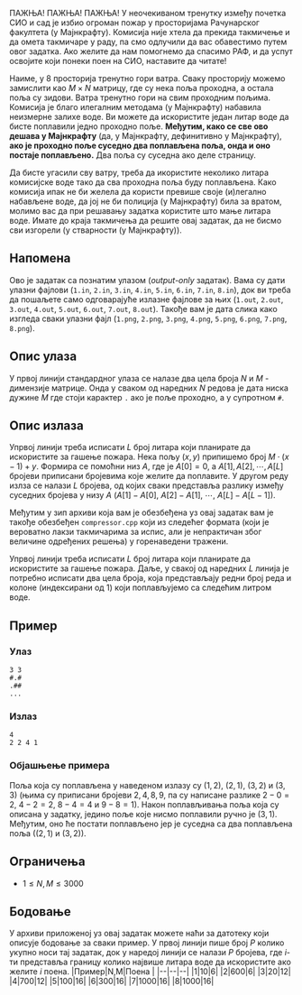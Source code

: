 ﻿ПАЖЊА! ПАЖЊА! ПАЖЊА!
У неочекиваном тренутку између почетка СИО и сад је избио огроман пожар у просторијама Рачунарског факултета (у Мајнкрафту). Комисија није хтела да прекида такмичење и да омета такмичаре у раду, па смо одлучили да вас обавестимо путем овог задатка. Ако желите да нам помогнемо да спасимо РАФ, и да успут освојите који понеки поен на СИО, наставите да читате!

Наиме, у $8$ просторија тренутно гори ватра. Сваку просторију можемо замислити као $M\times N$ матрицу, где су нека поља проходна, а остала поља су зидови. Ватра тренутно гори на свим проходним пољима. Комисија је благо илегалним методама (у Мајнкрафту) набавила неизмерне залихе воде. Ви можете да искористите један литар воде да бисте поплавили једно проходно поље. **Међутим, како се све ово дешава у Мајнкрафту** (да, у Мајнкрафту, дефинитивно у Мајнкрафту), **ако је проходно поље суседно два поплављена поља, онда и оно постаје поплављено.** Два поља су суседна ако деле страницу.

Да бисте угасили сву ватру, треба да икористите неколико литара комисијске воде тако да сва проходна поља буду поплављена. Како комисија ипак не би желела да користи превише своје (и)легално набављене воде, да јој не би полиција (у Мајнкрафту) била за вратом, молимо вас да при решавању задатка користите што мање литара воде. Имате до краја такмичења да решите овај задатак, да не бисмо сви изгорели (у стварности (у Мајнкрафту)).

## Напомена

Ово је задатак са познатим улазом (_output-only_  задатак). Вама су дати улазни фајлови (`1.in`,  `2.in`,  `3.in`,  `4.in`,  `5.in`,  `6.in`,  `7.in`,  `8.in`), док ви треба да пошаљете само одговарајуће излазне фајлове за њих (`1.out`,  `2.out`,  `3.out`,  `4.out`,  `5.out`,  `6.out`,  `7.out`,  `8.out`). Такође вам је дата слика како изгледа сваки улазни фајл (`1.png`,  `2.png`,  `3.png`,  `4.png`,  `5.png`,  `6.png`,  `7.png`,  `8.png`).

## Опис улаза
У првој линији стандардног улаза се налазе два цела броја $N$ и $M$ - димензије матрице. Онда у сваком од наредних $N$ редова је дата ниска дужине $M$ где стоји карактер `.` ако је поље проходно, а у супротном `#`.
## Опис излаза
Упрвој линији треба исписати $L$ број литара који планирате да искористите за гашење пожара. Нека пољу $(x,y)$ припишемо број $M\cdot(x-1)+y$. Формира се помоћни низ $A$, где је $A[0]=0$, а $A[1],A[2],\cdots,A[L]$ бројеви приписани бројевима које желите да поплавите. У другом реду излза се налази $L$ бројева, од којих сваки представља разлику између суседних бројева у низу $A$ ($A[1]-A[0]$, $A[2]-A[1]$, $\cdots$, $A[L]-A[L-1]$).

Међутим у зип архиви која вам је обезбеђена уз овај задатак вам је такође обезбеђен `compressor.cpp` који из следећег формата (који је вероватно лакзи такмичарима за испис, али је непрактичан због величине одређених решења) у горенаведени тражени.

Упрвој линији треба исписати $L$ број литара који планирате да искористите за гашење пожара. Даље, у свакој  од наредних $L$ линија је потребно исписати два цела броја, која представљају редни број реда и колоне (индексирани од $1$) који поплављујемо са следећим литром воде. 

## Пример

### Улаз

```
3 3
#.#
.##
...
```

### Излаз

```
4
2 2 4 1
```

### Објашњење примера

Поља која су поплављена у наведеном излазу су $(1,2)$, $(2,1)$, $(3,2)$ и $(3,3)$ (њима су приписани бројеви $2,4,8,9$, па су написане разлике $2-0=2$, $4-2=2$, $8-4=4$ и $9-8=1$). Након поплављивања поља која су описана у задатку, једино поље које нисмо поплавили ручно је $(3,1)$. Међутим, оно ће постати поплављено јер је суседна са два  поплављена поља ($(2,1)$ и $(3,2)$).
## Ограничења

-   $1 \leq N,M \leq 3000$

## Бодовање

У архиви приложеној уз овај задатак можете наћи за датотеку који описује бодовање за сваки пример. У првој линији пише број $P$ колико укупно носи тај задатак, док у наредој линији се налази $P$ бројева, где $i$-ти представља границу колико највише литара воде да искористите ако желите $i$ поена.
|Пример|N,M|Поена |
|--|--|--|
|1|10|6|
|2|600|6|
|3|20|12|
|4|700|12|
|5|100|16|
|6|300|16|
|7|1000|16|
|8|1000|16|




